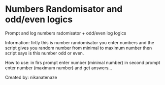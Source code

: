 # Numbers Randomisator and odd/even logics
Prompt and log numbers radomisator + odd/even log logics

Information:
firtly this is number randomisator
you enter numbers and the script gives
you random number from minimal to maximum number
then script says is this number odd or even.

How to use:
in firs prompt enter number (minimal number)
in second prompt enter number (maximum number)
and get answers...

Created by: nikanatenaze
